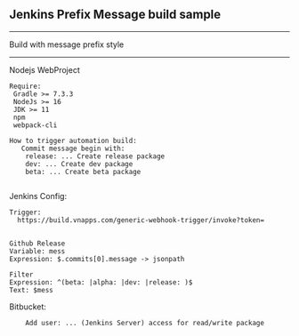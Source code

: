 ## Jenkins Prefix Message build sample ##

****************************************
 Build with message prefix style
****************************************

Nodejs WebProject
```
Require:
 Gradle >= 7.3.3
 NodeJs >= 16
 JDK >= 11
 npm
 webpack-cli

How to trigger automation build:  
   Commit message begin with:
    release: ... Create release package
    dev: ... Create dev package
    beta: ... Create beta package
     
```

Jenkins Config:

```
Trigger:
  https://build.vnapps.com/generic-webhook-trigger/invoke?token=


Github Release 
Variable: mess
Expression: $.commits[0].message -> jsonpath 
  
Filter
Expression: ^(beta: |alpha: |dev: |release: )$
Text: $mess  

```

Bitbucket:
```
    Add user: ... (Jenkins Server) access for read/write package
```
